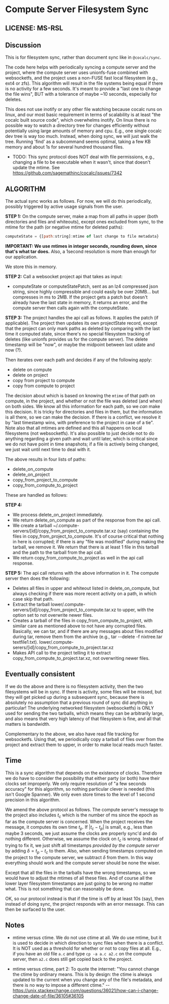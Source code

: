 # Compute Server Filesystem Sync

## LICENSE: MS-RSL

## Discussion

This is for filesystem sync, rather than document sync like in `@cocalc/sync`.

The code here helps with periodically syncing a compute server and the project,
where the compute server uses unionfs\-fuse combined with websocketfs, and the
project uses a non\-FUSE fast local filesystem \(e.g., ext4 or zfs\). This
algorithm will result in the file systems being equal if there is no activity for
a few seconds. It's meant to provide a "last one to change the file wins", BUT
with a tolerance of maybe ~10 seconds, especially for deletes.

This does not use inotify or any other file watching because cocalc runs on
linux, and our most basic requirement in terms of scalability is at least "the
cocalc built source code", which overwhelms inotify. On linux there is no
possible way to watch a directory tree for changes efficiently without
potentially using large amounts of memory and cpu. E.g., one single cocalc dev
tree is way too much. Instead, when doing sync, we will just walk the tree.
Running 'find' as a subcommand seems optimal, taking a few KB memory and about
1s for several hundred thousand files.


- TODO: This sync protocol does NOT deal with file permissions, e.g., changing a file to be executable when it wasn't, since that doesn't update the mtime.  See https://github.com/sagemathinc/cocalc/issues/7342

## ALGORITHM

The actual sync works as follows. For now, we will do this periodically, possibly triggered
by active usage signals from the user.

**STEP 1:** On the compute server, make a map from all paths in upper \(both directories and files and whiteouts\),
except ones excluded from sync, to the mtime for the path \(or negative mtime for deleted paths\):

```javascript {kernel="javascript"}
computeState = {[path:string]:mtime of last change to file metadata}
```

**IMPORTANT: We use mtimes in integer seconds, rounding down, since that's what tar does.** Also, a 1second resolution is more than enough for our application.

We store this in memory.

**STEP 2:** Call a websocket project api that takes as input:

- computeState or computeStatePatch, sent as an lz4 compressed json string, since highly compressible and
  could easily be over 20MB... but compresses in ms to 2MB.
  If the project gets a patch but doesn't already have the last state in memory, it returns an error,
  and the compute server then calls again with the computeState.

**STEP 3:** The project handles the api call as follows. It applies the patch \(if applicable\).
The project then updates its own projectState record, except that the project can only mark paths as deleted by comparing with the last time it computed state, since there's no special filesystem tracking of deletes \(like unionfs provides us for the compute server\).
The delete timestamp will be "now", or maybe the midpoint between last udate and now \(?\).

Then iterates over each path and decides
if any of the following apply:

- delete on compute
- delete on project
- copy from project to compute
- copy from compute to project

The decision about which is based on knowing the `mtime` of that path on compute, in the project,
and whether or not the file was deleted \(and when\) on both sides. We know all this information
for each path, so we _can_ make this decision. It is tricky for directories and files in them,
but the information is all there, so we can make the decision. If there is a conflict, we resolve it
by "last timestamp wins, with preference to the project in case of a tie". Note also that all
mtimes are defined and this all happens on local filesystems \(not websocketfs\). It's also possible
to just decide not to do anything regarding a given path and wait until later, which is critical
since we do not have point in time snapshots; if a file is actively being changed, we just wait until
next time to deal with it.

The above results in four lists of paths:

- delete_on_compute
- delete_on_project
- copy_from_project_to_compute
- copy_from_compute_to_project

These are handled as follows:

**STEP 4:**

- We process delete_on_project immediately.
- We return delete_on_compute as part of the response from the api call.
- We create a tarball ~/.compute\-servers/\[id\]/copy_from_project_to_compute.tar.xz \(say\)
  containing the files in copy_from_project_to_compute. It's of course critical that
  nothing in here is corrupted; if there is any "file was modified" during making the
  tarball, we remove it. We return that there is at least 1 file in this tarball
  and the path to the tarball from the api call.
- We return copy_from_compute_to_project as well in the
  api call response.

**STEP 5:** The api call returns with the above information in it. The compute server then does the following:

- Deletes all files in upper and whiteout listed in delete_on_compute, but always checking
  if there was more recent activity on a path, in which case skip that path.
- Extract the tarball lower/.compute\-servers/\[id\]/copy_from_project_to_compute.tar.xz
  to upper, with the option set to not overwrite newer files.
- Creates a tarball of the files in copy_from_compute_to_project, with similar care as mentioned
  above to not have any corrupted files. Basically, we can tar, and if there are any messages
  about files modified during tar, remove them from the archive \(e.g., tar \-\-delete \-f nixtree.tar textfile1.txt\).
  lower/.compute\-serers/\[id\]/copy_from_compute_to_project.tar.xz
- Makes API call to the project telling it to extract copy_from_compute_to_project.tar.xz, not
  overwriting newer files.

## Eventually consistent

If we do the above and there is no filesystem activity, then the two filesystems will be in sync.
If there is activity, some files will be missed, but they will get picked up during a subsequent sync,
because there is absolutely no assumption that a previous round of sync did anything in particular!
The underlying networked filesystem (websocketfs) is ONLY used for sending the two tarballs, which
means they can be arbitrarily large, and also means that very high latency of that filesystem is
fine, and all that matters is bandwidth.

Complementary to the above, we also have read file tracking for websocketfs. Using that, we periodically
copy a tarball of files over from the project and extract them to upper, in order to make local reads
much faster.

## Time

This is a sync algorithm that depends on the existence of clocks.  Therefore we do have to consider the possibility that either party \(or both\) have their clocks set improperly.   We only require resolution of "a few seconds accuracy" for this algorithm, so nothing particular clever is needed \(this isn't Google Spanner\).  We only even store times to the level of 1 second precision in this algorithm. 

We amend the above protocol as follows.  The compute server's message to the project also includes $t_c$ which is the number of ms since the epoch as far as the compute server is concerned.   When the project receives the message, it computes its own time $t_p$.  If  $|t_c - t_p|$ is small, e.g., less than maybe 3 seconds, we just assume the clocks are properly sync'd and do nothing different.  Otherwise, we assume the clock on $t_c$ is wrong.  Instead of trying to fix it, we just shift all timestamps _provided by the compute server_  by adding $\delta = t_p - t_c$ to them.  Also, when sending timestamps computed on the project to the compute server, we subtract $\delta$ from them.  In this way everything should work and the compute server should be none the wiser.

Except that all the files in the tarballs have the wrong timestamps, so we would have to adjust the mtimes of all these files.  And of course all the lower layer filesystem timestamps are just going to be wrong no matter what.  This is not something that can reasonably be done.  

OK, so our protocol instead is that if the time is off by at least 10s \(say\), then instead of doing sync, the project responds with an error message.  This can then be surfaced to the user.

## Notes

- mtime versus ctime.  We do not use ctime at all. We do use mtime, but it is used to decide in which direction to sync files when there is a conflict.  It is NOT used as a threshold for whether or not to copy files at all.  E.g., if you have an old file `a.c` and type `cp -a a.c a2.c` on the compute server, then `a2.c` does still get copied back to the project.

- mtime versus ctime, part 2: To quote the internet: "You cannot change the ctime by ordinary means. This is by design: the ctime is always updated to the current when you change any of the file's metadata, and there is no way to impose a different ctime." -- https://unix.stackexchange.com/questions/36021/how-can-i-change-change-date-of-file/36105#36105

